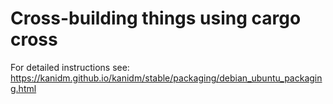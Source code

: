 # Cross-building things using cargo cross

For detailed instructions see: https://kanidm.github.io/kanidm/stable/packaging/debian_ubuntu_packaging.html
